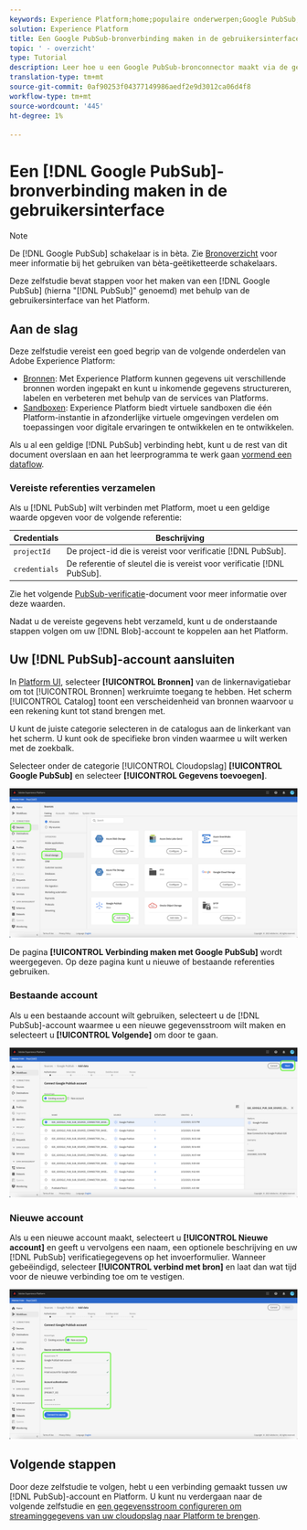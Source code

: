 ```yaml
---
keywords: Experience Platform;home;populaire onderwerpen;Google PubSub;Google pubsub
solution: Experience Platform
title: Een Google PubSub-bronverbinding maken in de gebruikersinterface
topic: ' - overzicht'
type: Tutorial
description: Leer hoe u een Google PubSub-bronconnector maakt via de gebruikersinterface van het Platform.
translation-type: tm+mt
source-git-commit: 0af90253f04377149986aedf2e9d3012ca06d4f8
workflow-type: tm+mt
source-wordcount: '445'
ht-degree: 1%

---
```



# Een [!DNL Google PubSub]-bronverbinding maken in de gebruikersinterface

>[!NOTE]
>
> De [!DNL Google PubSub] schakelaar is in bèta. Zie [Bronoverzicht](../../../../home.md#terms-and-conditions) voor meer informatie bij het gebruiken van bèta-geëtiketteerde schakelaars.

Deze zelfstudie bevat stappen voor het maken van een [!DNL Google PubSub] (hierna &quot;[!DNL PubSub]&quot; genoemd) met behulp van de gebruikersinterface van het Platform.

## Aan de slag

Deze zelfstudie vereist een goed begrip van de volgende onderdelen van Adobe Experience Platform:

* [Bronnen](../../../../home.md): Met Experience Platform kunnen gegevens uit verschillende bronnen worden ingepakt en kunt u inkomende gegevens structureren, labelen en verbeteren met behulp van de services van Platforms.
* [Sandboxen](../../../../../sandboxes/home.md): Experience Platform biedt virtuele sandboxen die één Platform-instantie in afzonderlijke virtuele omgevingen verdelen om toepassingen voor digitale ervaringen te ontwikkelen en te ontwikkelen.

Als u al een geldige [!DNL PubSub] verbinding hebt, kunt u de rest van dit document overslaan en aan het leerprogramma te werk gaan [vormend een dataflow](../../dataflow/batch/cloud-storage.md).

### Vereiste referenties verzamelen

Als u [!DNL PubSub] wilt verbinden met Platform, moet u een geldige waarde opgeven voor de volgende referentie:

| Credentials | Beschrijving |
| ---------- | ----------- |
| `projectId` | De project-id die is vereist voor verificatie [!DNL PubSub]. |
| `credentials` | De referentie of sleutel die is vereist voor verificatie [!DNL PubSub]. |

Zie het volgende [PubSub-verificatie](https://cloud.google.com/pubsub/docs/authentication)-document voor meer informatie over deze waarden.

Nadat u de vereiste gegevens hebt verzameld, kunt u de onderstaande stappen volgen om uw [!DNL Blob]-account te koppelen aan het Platform.

## Uw [!DNL PubSub]-account aansluiten

In [Platform UI](https://platform.adobe.com), selecteer **[!UICONTROL Bronnen]** van de linkernavigatiebar om tot [!UICONTROL Bronnen] werkruimte toegang te hebben. Het scherm [!UICONTROL Catalog] toont een verscheidenheid van bronnen waarvoor u een rekening kunt tot stand brengen met.

U kunt de juiste categorie selecteren in de catalogus aan de linkerkant van het scherm. U kunt ook de specifieke bron vinden waarmee u wilt werken met de zoekbalk.

Selecteer onder de categorie [!UICONTROL Cloudopslag] **[!UICONTROL Google PubSub]** en selecteer **[!UICONTROL Gegevens toevoegen]**.

![catalogus](../../../../images/tutorials/create/google-pubsub/catalog.png)

De pagina **[!UICONTROL Verbinding maken met Google PubSub]** wordt weergegeven. Op deze pagina kunt u nieuwe of bestaande referenties gebruiken.

### Bestaande account

Als u een bestaande account wilt gebruiken, selecteert u de [!DNL PubSub]-account waarmee u een nieuwe gegevensstroom wilt maken en selecteert u **[!UICONTROL Volgende]** om door te gaan.

![bestaand](../../../../images/tutorials/create/google-pubsub/existing.png)

### Nieuwe account

Als u een nieuwe account maakt, selecteert u **[!UICONTROL Nieuwe account]** en geeft u vervolgens een naam, een optionele beschrijving en uw [!DNL PubSub] verificatiegegevens op het invoerformulier. Wanneer gebeëindigd, selecteer **[!UICONTROL verbind met bron]** en laat dan wat tijd voor de nieuwe verbinding toe om te vestigen.

![new](../../../../images/tutorials/create/google-pubsub/new.png)

## Volgende stappen

Door deze zelfstudie te volgen, hebt u een verbinding gemaakt tussen uw [!DNL PubSub]-account en Platform. U kunt nu verdergaan naar de volgende zelfstudie en [een gegevensstroom configureren om streaminggegevens van uw cloudopslag naar Platform te brengen](../../dataflow/streaming/cloud-storage-streaming.md).
